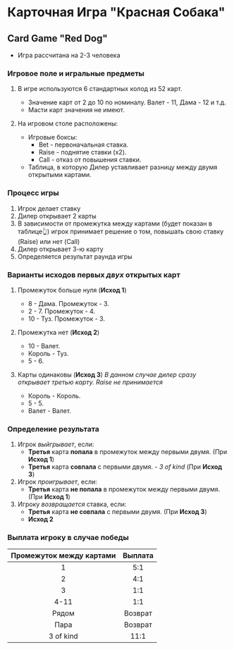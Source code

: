 # Карточная Игра "Красная Собака"
## Card Game "Red Dog"
- Игра рассчитана на 2-3 человека
### Игровое поле и игральные предметы
1. В игре используются 6 стандартных колод из 52 карт.
    - Значение карт от 2 до 10 по номиналу. Валет - 11, Дама - 12 и т.д.
    - Масти карт значения не имеют.

2. На игровом столе расположены:
    - Игровые боксы:
        - Bet - первоначальная ставка.
        - Raise - поднятие ставки (x2).
        - Сall - отказ от повышения ставки.
    - Таблица, в которую Дилер уставливает разницу между двумя открытыми картами.

### Процесс игры
1. Игрок делает ставку
2. Дилер открывает 2 карты
3. В зависимости от промежутка между картами (будет показан в таблице👆) игрок принимает решение о том, повышать свою ставку (Raise) или нет (Call)
4. Дилер открывает 3-ю карту
5. Определяется результат раунда игры

### Варианты исходов первых *двух* открытых карт
1. Промежуток больше нуля (**Исход 1**)
    - 8 - Дама. Промежуток - 3.
    - 2 - 7. Промежуток - 4.
    - 10 - Туз. Промежуток - 3.

2. Промежутка нет (**Исход 2**)
    - 10 - Валет.
    - Король - Туз.
    - 5 - 6.

3. Карты одинаковы (**Исход 3**)
    *В данном случае дилер сразу открывает третью карту. Raise не принимается*
    - Король - Король.
    - 5 - 5.
    - Валет - Валет.

### Определение результата
1. Игрок *выйгрывает*, если:
    - **Третья** карта **попала** в промежуток между первыми двумя. (При **Исход 1**)
    - **Третья** карта **совпала** с первыми двумя. - *3 of kind* (При **Исход 3**)
2. Игрок *проигрывает*, если:
    - **Третья** карта **не попала** в промежуток между первыми двумя. (При **Исход 1**)
3. Игроку *возвращается* ставка, если:
    - **Третья** карта **не совпала** с первыми двумя. (При **Исход 3**)
    - **Исход 2**

### Выплата игроку в случае победы
|Промежуток между картами | Выплата|
|:-----------------------:|:------:|
| 1                       | 5:1    |
| 2                       | 4:1    |
| 3                       | 1:1    |
| 4-11                    | 1:1    |
| Рядом                   | Возврат|
| Пара                    | Возврат|
| 3 of kind               | 11:1   |
